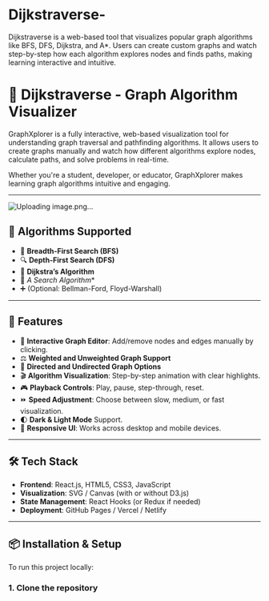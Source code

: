 # Dijkstraverse-
Dijkstraverse  is a web-based tool that visualizes popular graph algorithms like BFS, DFS, Dijkstra, and A*. Users can create custom graphs and watch step-by-step how each algorithm explores nodes and finds paths, making learning interactive and intuitive.

# 🔷 Dijkstraverse - Graph Algorithm Visualizer

GraphXplorer is a fully interactive, web-based visualization tool for understanding graph traversal and pathfinding algorithms. It allows users to create graphs manually and watch how different algorithms explore nodes, calculate paths, and solve problems in real-time.

Whether you're a student, developer, or educator, GraphXplorer makes learning graph algorithms intuitive and engaging.

---

![Uploading image.png…]()


## 🧠 Algorithms Supported

- 🔁 **Breadth-First Search (BFS)**
- 🔍 **Depth-First Search (DFS)**
- 🧮 **Dijkstra’s Algorithm**
- 🧭 **A* Search Algorithm**
- ➕ (Optional: Bellman-Ford, Floyd-Warshall)

---

## 🌟 Features

- 🔧 **Interactive Graph Editor**: Add/remove nodes and edges manually by clicking.
- ⚖️ **Weighted and Unweighted Graph Support**
- 🔀 **Directed and Undirected Graph Options**
- 🎬 **Algorithm Visualization**: Step-by-step animation with clear highlights.
- 🎮 **Playback Controls**: Play, pause, step-through, reset.
- ⏩ **Speed Adjustment**: Choose between slow, medium, or fast visualization.
- 🌓 **Dark & Light Mode** Support.
- 📱 **Responsive UI**: Works across desktop and mobile devices.

---

## 🛠 Tech Stack

- **Frontend**: React.js, HTML5, CSS3, JavaScript
- **Visualization**: SVG / Canvas (with or without D3.js)
- **State Management**: React Hooks (or Redux if needed)
- **Deployment**: GitHub Pages / Vercel / Netlify

---

## 📦 Installation & Setup

To run this project locally:

### 1. Clone the repository
